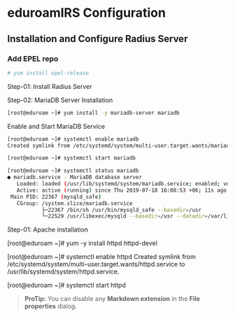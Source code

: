 # eduroamIRS Configuration

## Installation and Configure Radius Server

### Add EPEL repo

```` bash 
# yum install epel-release
```` 
Step-01: Install Radius Server


Step-02: MariaDB Server Installation

```` bash 
[root@eduroam ~]# yum install -y mariadb-server mariadb
````
Enable and Start MariaDB Service

```` bash
[root@eduroam ~]# systemctl enable mariadb
Created symlink from /etc/systemd/system/multi-user.target.wants/mariadb.service to /usr/lib/systemd/system/mariadb.service.

[root@eduroam ~]# systemctl start mariadb

[root@eduroam ~]# systemctl status mariadb
● mariadb.service - MariaDB database server
   Loaded: loaded (/usr/lib/systemd/system/mariadb.service; enabled; vendor preset: disabled)
   Active: active (running) since Thu 2019-07-18 16:08:53 +06; 11s ago
 Main PID: 22367 (mysqld_safe)
   CGroup: /system.slice/mariadb.service
           ├─22367 /bin/sh /usr/bin/mysqld_safe --basedir=/usr
           └─22529 /usr/libexec/mysqld --basedir=/usr --datadir=/var/lib/mysql --p.
````
Step-01: Apache installation

[root@eduroam ~]# yum -y install httpd httpd-devel

[root@eduroam ~]# systemctl enable httpd
Created symlink from /etc/systemd/system/multi-user.target.wants/httpd.service to /usr/lib/systemd/system/httpd.service.

[root@eduroam ~]# systemctl start httpd

> **ProTip:** You can disable any **Markdown extension** in the **File properties** dialog.
